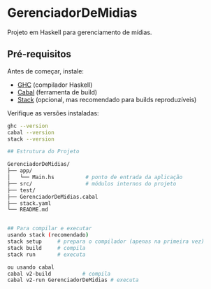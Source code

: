 # GerenciadorDeMidias

Projeto em Haskell para gerenciamento de mídias.

## Pré-requisitos

Antes de começar, instale:

- [GHC](https://www.haskell.org/ghc/) (compilador Haskell)
- [Cabal](https://www.haskell.org/cabal/) (ferramenta de build)
- [Stack](https://haskellstack.org) (opcional, mas recomendado para builds reproduzíveis)

Verifique as versões instaladas:

```bash
ghc --version
cabal --version
stack --version

## Estrutura do Projeto

GerenciadorDeMidias/
├── app/
│   └── Main.hs          # ponto de entrada da aplicação
├── src/                 # módulos internos do projeto
├── test/               
├── GerenciadorDeMidias.cabal
├── stack.yaml
└── README.md


## Para compilar e executar
usando stack (recomendado)
stack setup     # prepara o compilador (apenas na primeira vez)
stack build     # compila
stack run       # executa

ou usando cabal
cabal v2-build          # compila
cabal v2-run GerenciadorDeMidias # executa
